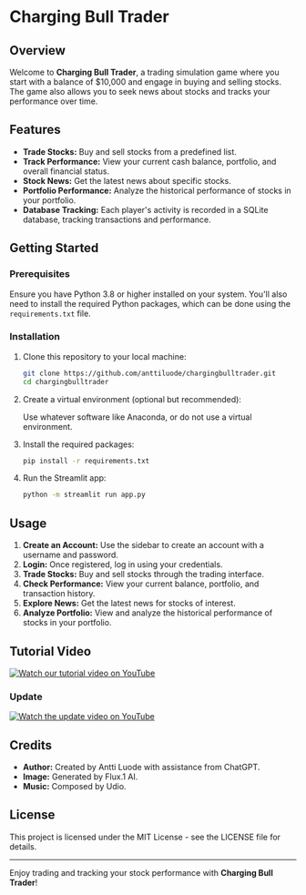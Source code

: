 
# Charging Bull Trader

## Overview

Welcome to **Charging Bull Trader**, a trading simulation game where you start with a balance of $10,000 and engage in buying and selling stocks. The game also allows you to seek news about stocks and tracks your performance over time.

## Features

- **Trade Stocks:** Buy and sell stocks from a predefined list.
- **Track Performance:** View your current cash balance, portfolio, and overall financial status.
- **Stock News:** Get the latest news about specific stocks.
- **Portfolio Performance:** Analyze the historical performance of stocks in your portfolio.
- **Database Tracking:** Each player's activity is recorded in a SQLite database, tracking transactions and performance.

## Getting Started

### Prerequisites

Ensure you have Python 3.8 or higher installed on your system. You'll also need to install the required Python packages, which can be done using the `requirements.txt` file.

### Installation

1. Clone this repository to your local machine:
   ```sh
   git clone https://github.com/anttiluode/chargingbulltrader.git
   cd chargingbulltrader
   ```

2. Create a virtual environment (optional but recommended):
   
   Use whatever software like Anaconda, or do not use a virtual environment.

3. Install the required packages:
   ```sh
   pip install -r requirements.txt
   ```

4. Run the Streamlit app:
   ```sh
   python -m streamlit run app.py
   ```

## Usage

1. **Create an Account:** Use the sidebar to create an account with a username and password.
2. **Login:** Once registered, log in using your credentials.
3. **Trade Stocks:** Buy and sell stocks through the trading interface.
4. **Check Performance:** View your current balance, portfolio, and transaction history.
5. **Explore News:** Get the latest news for stocks of interest.
6. **Analyze Portfolio:** View and analyze the historical performance of stocks in your portfolio.

## Tutorial Video

[![Watch our tutorial video on YouTube](https://img.youtube.com/vi/lgL0RETLRhw/0.jpg)](https://www.youtube.com/watch?v=lgL0RETLRhw)

### Update

[![Watch the update video on YouTube](https://img.youtube.com/vi/rMabpY_geUU/0.jpg)](https://www.youtube.com/watch?v=rMabpY_geUU)

## Credits

- **Author:** Created by Antti Luode with assistance from ChatGPT.
- **Image:** Generated by Flux.1 AI.
- **Music:** Composed by Udio.

## License

This project is licensed under the MIT License - see the LICENSE file for details.

---

Enjoy trading and tracking your stock performance with **Charging Bull Trader**!

